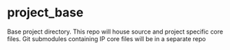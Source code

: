 # project_base
Base project directory. This repo will house source and project specific core files. Git submodules containing IP core files will be in a separate repo
